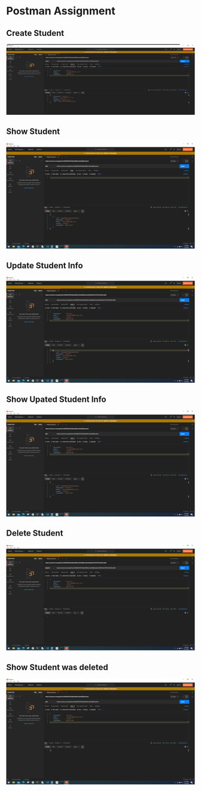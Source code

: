 # Postman Assignment

## Create Student
![](CreateStudent.png)

## Show Student
![](ShowStudent.png)

## Update Student Info
![](UpdateStudentInfo.png)

## Show Upated Student Info
![](ShowUpdatedStudentInfo.png)

## Delete Student 
![](DeleteStudent.png)

## Show Student was deleted
![](ShowDeletedStudent.png)